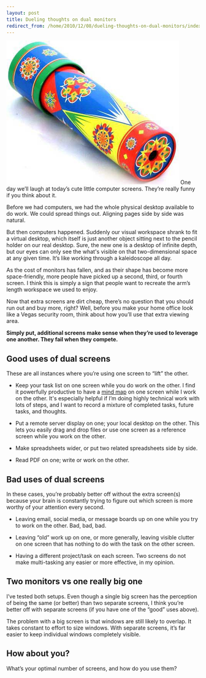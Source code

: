```yaml
---
layout: post
title: Dueling thoughts on dual monitors
redirect_from: /home/2010/12/08/dueling-thoughts-on-dual-monitors/index.html
---
```

<p><a href="/img/kaleidoscope-pe.jpg"><img class="aligncenter size-full wp-image-2336" title="kaleidoscope-pe" src="/img/kaleidoscope-pe.jpg" alt="" width="450" height="375" /></a>
One day we’ll laugh at today’s cute little computer screens. They’re really funny if you think about it.</p>
<p>Before we had computers, we had the whole physical desktop available to do work.  We could spread things out. Aligning pages side by side was natural.</p>
<p>But then computers happened.  Suddenly our visual workspace shrank to fit a virtual desktop, which itself is just another object sitting next to the pencil holder on our real desktop.  Sure, the new one is a desktop of infinite depth, but our eyes can only see the what's visible on that two-dimensional space at any given time.  It’s like working through a kaleidoscope all day.</p>
<p>As the cost of monitors has fallen, and as their shape has become more space-friendly, more people have picked up a second, third, or fourth screen. I think this is simply a sign that people want to recreate the arm’s length workspace we used to enjoy.</p>
<p>Now that extra screens are dirt cheap, there’s no question that you should run out and buy more, right? Well, before you make your home office look like a Vegas security room, think about how you’ll use that extra viewing area.</p>
<p><strong>Simply put, additional screens make sense when they’re used to leverage one another. They fail when they compete.</strong></p>
<h2 id="goodusesofdualscreens">Good uses of dual screens</h2>
<p>These are all instances where you’re using one screen to “lift” the other.</p>
<ul>
<li>Keep your task list on one screen while you do work on the other. I find it powerfully productive to have a <a href="http://en.wikipedia.org/wiki/Mind_map">mind map</a> on one screen while I work on the other. It's especially helpful if I’m doing highly technical work with lots of steps, and I want to record a mixture of completed tasks, future tasks, and thoughts.</li>
</ul>
<ul>
<li>Put a remote server display on one; your local desktop on the other. This lets you easily drag and drop files or use one screen as a reference screen while you work on the other.</li>
</ul>
<ul>
<li>Make spreadsheets wider, or put two related spreadsheets side by side.</li>
</ul>
<ul>
<li>Read PDF on one; write or work on the other.</li>
</ul>
<h2 id="badusesofdualscreens">Bad uses of dual screens</h2>
<p>In these cases, you’re probably better off without the extra screen(s) because your brain is constantly trying to figure out which screen is more worthy of your attention every second.</p>
<ul>
<li>Leaving email, social media, or message boards up on one while you try to work on the other. Bad, bad, bad.</li>
</ul>
<ul>
<li>Leaving “old” work up on one, or more generally, leaving visible clutter on one screen that has nothing to do with the task on the other screen.</li>
</ul>
<ul>
<li>Having a different project/task on each screen. Two screens do not make multi-tasking any easier or more effective, in my opinion.</li>
</ul>
<h2 id="twomonitorsvsonereallybigone">Two monitors vs one really big one</h2>
<p>I’ve tested both setups. Even though a single big screen has the perception of being the same (or better) than two separate screens, I think you’re better off with separate screens (if you have one of the “good” uses above).</p>
<p>The problem with a big screen is that windows are still likely to overlap. It takes constant to effort to size windows.  With separate screens, it’s far easier to keep individual windows completely visible.</p>
<h2 id="howaboutyou">How about you?</h2>
<p>What’s your optimal number of screens, and how do you use them?</p>
